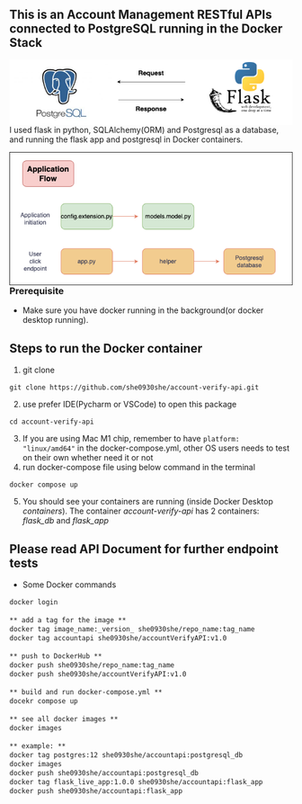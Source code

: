 
## This is an Account Management RESTful APIs connected to PostgreSQL running in the Docker Stack
<img src="data-flow.drawio.png"
     alt="Markdown data flow"
     style="float: left; margin-right: 10px;" />

I used flask in python, SQLAlchemy(ORM) and Postgresql as a database, and running the flask app and postgresql in Docker containers.  

<img src="app-flow.drawio.png"
     alt="Markdown data flow"
     style="float: left; margin-right: 10px;" />


---

### Prerequisite
- Make sure you have docker running in the background(or docker desktop running).  


## Steps to run the Docker container
1. git clone 
```commandline
git clone https://github.com/she0930she/account-verify-api.git
```
2. use prefer IDE(Pycharm or VSCode) to open this package
```commandline
cd account-verify-api
```
3. If you are using Mac M1 chip, remember to have `platform: "linux/amd64"`
in the docker-compose.yml, other OS users needs to test on their own whether
need it or not
4. run docker-compose file using below command in the terminal
```commandline
docker compose up
```
5. You should see your containers are running (inside Docker Desktop *containers*). 
The container *account-verify-api* has 2 containers: *flask_db* and *flask_app*


## Please read API Document for further endpoint tests



- Some Docker commands
```commandline
docker login

** add a tag for the image **
docker tag image_name:_version_ she0930she/repo_name:tag_name
docker tag accountapi she0930she/accountVerifyAPI:v1.0

** push to DockerHub **
docker push she0930she/repo_name:tag_name
docker push she0930she/accountVerifyAPI:v1.0

** build and run docker-compose.yml **
docekr compose up 

** see all docker images **
docker images

** example: **
docker tag postgres:12 she0930she/accountapi:postgresql_db 
docker images
docker push she0930she/accountapi:postgresql_db
docker tag flask_live_app:1.0.0 she0930she/accountapi:flask_app
docker push she0930she/accountapi:flask_app
```